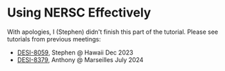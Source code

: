 # Using NERSC Effectively

With apologies, I (Stephen) didn't finish this part of the tutorial.
Please see tutorials from previous meetings:

* [DESI-8059](https://desi.lbl.gov/DocDB/cgi-bin/private/ShowDocument?docid=8059), Stephen @ Hawaii Dec 2023
* [DESI-8379](https://desi.lbl.gov/DocDB/cgi-bin/private/ShowDocument?docid=8379), Anthony @ Marseilles July 2024